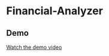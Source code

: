 # Financial-Analyzer

## Demo
[Watch the demo video](https://drive.google.com/file/d/165NrAk9vmVE96c5RJzUHC9yRa-sBIyGv/view)
